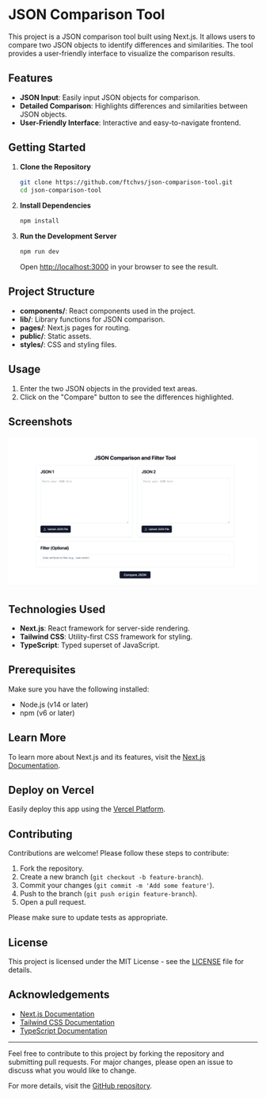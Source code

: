 # JSON Comparison Tool

This project is a JSON comparison tool built using Next.js. It allows users to compare two JSON objects to identify differences and similarities. The tool provides a user-friendly interface to visualize the comparison results.

## Features

- **JSON Input**: Easily input JSON objects for comparison.
- **Detailed Comparison**: Highlights differences and similarities between JSON objects.
- **User-Friendly Interface**: Interactive and easy-to-navigate frontend.

## Getting Started

1. **Clone the Repository**
    ```sh
    git clone https://github.com/ftchvs/json-comparison-tool.git
    cd json-comparison-tool
    ```

2. **Install Dependencies**
    ```sh
    npm install
    ```

3. **Run the Development Server**
    ```sh
    npm run dev
    ```
    Open [http://localhost:3000](http://localhost:3000) in your browser to see the result.

## Project Structure

- **components/**: React components used in the project.
- **lib/**: Library functions for JSON comparison.
- **pages/**: Next.js pages for routing.
- **public/**: Static assets.
- **styles/**: CSS and styling files.

## Usage

1. Enter the two JSON objects in the provided text areas.
2. Click on the "Compare" button to see the differences highlighted.

## Screenshots

![Screenshot of JSON Comparison Tool](https://github.com/ftchvs/json-comparison-tool/blob/main/public/screenshot.png)

## Technologies Used

- **Next.js**: React framework for server-side rendering.
- **Tailwind CSS**: Utility-first CSS framework for styling.
- **TypeScript**: Typed superset of JavaScript.

## Prerequisites

Make sure you have the following installed:
- Node.js (v14 or later)
- npm (v6 or later)

## Learn More

To learn more about Next.js and its features, visit the [Next.js Documentation](https://nextjs.org/docs).

## Deploy on Vercel

Easily deploy this app using the [Vercel Platform](https://vercel.com).

## Contributing

Contributions are welcome! Please follow these steps to contribute:
1. Fork the repository.
2. Create a new branch (`git checkout -b feature-branch`).
3. Commit your changes (`git commit -m 'Add some feature'`).
4. Push to the branch (`git push origin feature-branch`).
5. Open a pull request.

Please make sure to update tests as appropriate.

## License

This project is licensed under the MIT License - see the [LICENSE](LICENSE) file for details.

## Acknowledgements

- [Next.js Documentation](https://nextjs.org/docs)
- [Tailwind CSS Documentation](https://tailwindcss.com/docs)
- [TypeScript Documentation](https://www.typescriptlang.org/docs/)

---

Feel free to contribute to this project by forking the repository and submitting pull requests. For major changes, please open an issue to discuss what you would like to change.

For more details, visit the [GitHub repository](https://github.com/ftchvs/json-comparison-tool).

